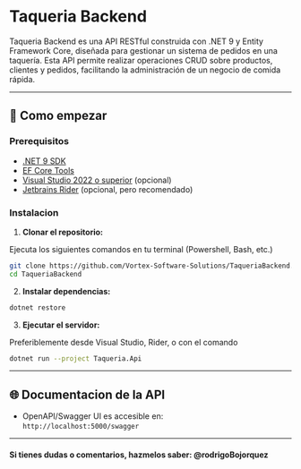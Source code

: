# Taqueria Backend

Taqueria Backend es una API RESTful construida con .NET 9 y Entity Framework Core, diseñada para gestionar un sistema de pedidos en una taquería. Esta API permite realizar operaciones CRUD sobre productos, clientes y pedidos, facilitando la administración de un negocio de comida rápida.

---

## 🚀 Como empezar

### Prerequisitos

- [.NET 9 SDK](https://dotnet.microsoft.com/download)
- [EF Core Tools](https://learn.microsoft.com/en-us/ef/core/cli/dotnet)
- [Visual Studio 2022 o superior](https://visualstudio.microsoft.com/downloads/) (opcional)
- [Jetbrains Rider](https://www.jetbrains.com/rider/) (opcional, pero recomendado)

### Instalacion

1. **Clonar el repositorio:**

Ejecuta los siguientes comandos en tu terminal (Powershell, Bash, etc.)

```sh
git clone https://github.com/Vortex-Software-Solutions/TaqueriaBackend.git
cd TaqueriaBackend
```

2. **Instalar dependencias:**
 ```sh
dotnet restore
 ```

3. **Ejecutar el servidor:**

Preferiblemente desde Visual Studio, Rider, o con el comando

```sh
dotnet run --project Taqueria.Api
```

---

## 🌐 Documentacion de la API

- OpenAPI/Swagger UI es accesible en:  
  `http://localhost:5000/swagger`

---

#### **Si tienes dudas o comentarios, hazmelos saber: @rodrigoBojorquez**
